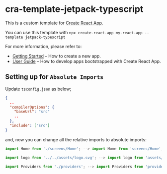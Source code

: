 # cra-template-jetpack-typescript

This is a custom template for [Create React App](https://github.com/facebook/create-react-app).

You can use this template with `npx create-react-app my-react-app --template jetpack-typescript`

For more information, please refer to:

- [Getting Started](https://create-react-app.dev/docs/getting-started) – How to create a new app.
- [User Guide](https://create-react-app.dev) – How to develop apps bootstrapped with Create React App.

## Setting up for `Absolute Imports`

Update `tsconfig.json` as below;

```json
{
  ..
  "compilerOptions": {
    "baseUrl": "src"
    ..
  },
  "include": ["src"]
}
```

and, now you can change all the relative imports to absolute imports:

```js
import Home from './screens/Home'; --> import Home from 'screens/Home';

import logo from '../../assets/logo.svg'; --> import logo from 'assets/logo.svg';

import Providers from './providers'; --> import Providers from 'providers';
```
